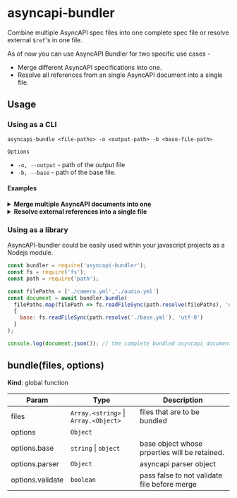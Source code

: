 # asyncapi-bundler
Combine multiple AsyncAPI spec files into one complete spec file or resolve external `$ref`'s in one file. 

As of now you can use AsyncAPI Bundler for two specific use cases - 
- Merge different AsyncAPI specifications into one. 
- Resolve all references from an single AsyncAPI document into a single file. 

## Usage 

### Using as a CLI 
```
asyncapi-bundle <file-paths> -o <output-path> -b <base-file-path>
```

`Options`
- `-o, --output` - path of the output file
- `-b, --base` - path of the base file. 

#### Examples 

<details>
<summary><b>Merge multiple AsyncAPI documents into one</b></summary>

**CLI command**
```
asyncapi-bundle ./camera.yml ./audio.yml -b ./base.yml -o all.yml
```

**Files**
```yml
#audio.yml
asyncapi: 2.0.0
id: 'urn:zbos-mqtt-api'
defaultContentType: application/json
info:
  title: Audio
  version: 2.6.3
  description: API for communication with ZBOS by Zora Robotics.
  contact:
    email: info@zorarobotics.be
channels:
  zbos/audio/player/start:
    publish:
      summary: Play media
      description: |
        Play specific media from audio options
      tags:
        - name: Audio
          description: All audio related topics.
      message:
        payload:
          type: object
          properties:
            requestId:
              type: string
            url:
              type: string
            loop:
              type: boolean
        name: AudioOptions
        examples:
          - payload:
              requestId: '1'
              url: Url
              loop: true
  zbos/audio/player/stop:
    publish:
      summary: Stop media
      description: ''
      tags:
        - name: Audio
          description: All audio related topics.
      message:
        $ref: '#/components/messages/emptyMessage'
components:
  messages:
    emptyMessage:
      payload:
        type: object
      name: EmptyMessage
      summary: Empty message


# camera.yml
asyncapi: 2.0.0
id: 'urn:zbos-mqtt-api'
defaultContentType: application/json
info:
  title: Camera
  version: 2.6.3
  description: API for communication with ZBOS by Zora Robotics.
  contact:
    email: info@zorarobotics.be
channels:
  zbos/camera/picture/event:
    subscribe:
      summary: 'event: Get picture'
      description: ''
      tags:
        - name: Camera
          description: All camera related topics.
      message:
        payload:
          type: string
        name: String
  zbos/camera/picture/get:
    publish:
      summary: Get picture
      description: ''
      tags:
        - name: Camera
          description: All camera related topics.
      message:
        $ref: '#/components/messages/keyMessage'
components:
  messages:
    keyMessage:
      payload:
        type: object
        properties:
          key:
            type: string
            description: Required random key
      name: KeyResult
      summary: Random key
      examples:
        - payload:
            key: ABCxyz

# base.yml
asyncapi: 2.0.0
id: 'urn:zbos-mqtt-api'
defaultContentType: 'application/json'
info:
  title: ZBOS MQTT API
  version: 2.6.3
  description: API for communication with ZBOS by Zora Robotics.
  contact:
    email: info@zorarobotics.be
servers:
  local:
    url: '127.0.0.1'
    protocol: mqtt
    description: This is the local robot broker.
    variables:
      port:
        enum:
          - '1883'
          - '9001'
        default: '1883'
  cloud:
    url: zbos-mqtt.zoracloud.com
    protocol: mqtt
    description: This is the cloud broker.
    variables:
      port:
        enum:
          - '1883'
          - '1884'
          - '9001'
          - '9002'

# all.yml
asyncapi: 2.0.0
id: urn:zbos-mqtt-api
defaultContentType: application/json
info:
  title: ZBOS MQTT API
  version: 2.6.3
  description: API for communication with ZBOS by Zora Robotics.
  contact:
    email: info@zorarobotics.be
channels:
  zbos/audio/player/start:
    publish:
      summary: Play media
      description: |
        Play specific media from audio options
      tags:
        - name: Audio
          description: All audio related topics.
      message:
        payload:
          type: object
          properties:
            requestId:
              type: string
            url:
              type: string
            loop:
              type: boolean
        name: AudioOptions
        examples:
          - payload:
              requestId: "1"
              url: Url
              loop: true
  zbos/audio/player/stop:
    publish:
      summary: Stop media
      description: ""
      tags:
        - name: Audio
          description: All audio related topics.
      message:
        $ref: "#/components/messages/emptyMessage"
  zbos/camera/picture/event:
    subscribe:
      summary: "event: Get picture"
      description: ""
      tags:
        - name: Camera
          description: All camera related topics.
      message:
        payload:
          type: string
        name: String
  zbos/camera/picture/get:
    publish:
      summary: Get picture
      description: ""
      tags:
        - name: Camera
          description: All camera related topics.
      message:
        $ref: "#/components/messages/keyMessage"
components:
  messages:
    emptyMessage:
      payload:
        type: object
      name: EmptyMessage
      summary: Empty message
    keyMessage:
      payload:
        type: object
        properties:
          key:
            type: string
            description: Required random key
      name: KeyResult
      summary: Random key
      examples:
        - payload:
            key: ABCxyz
servers:
  local:
    url: 127.0.0.1
    protocol: mqtt
    description: This is the local robot broker.
    variables:
      port:
        enum:
          - "1883"
          - "9001"
        default: "1883"
  cloud:
    url: zbos-mqtt.zoracloud.com
    protocol: mqtt
    description: This is the cloud broker.
    variables:
      port:
        enum:
          - "1883"
          - "1884"
          - "9001"
          - "9002"


```


</details>


<details>
<summary><b>Resolve external references into a single file</b></summary>

**CLI Command**
```
asyncapi-bundle ./asyncapi.yaml -o all.yaml
```

**Files**
```yaml

# asyncapi.yaml
asyncapi: '2.2.0'
info:
  title: Account Service
  version: 1.0.0
  description: This service is in charge of processing user signups
channels:
  user/signedup:
    subscribe:
      message:
        $ref: './messages.yaml#/messages/UserSignedUp'

# messages.yaml
messages:
  UserSignedUp:
    payload:
      type: object
      properties:
        displayName:
          type: string
          description: Name of the user
        email:
          type: string
          format: email
          description: Email of the user

# all.yaml
asyncapi: 2.2.0
info:
  title: Account Service
  version: 1.0.0
  description: This service is in charge of processing user signups
channels:
  user/signedup:
    subscribe:
      message:
        payload:
          type: object
          properties:
            displayName:
              type: string
              description: Name of the user
            email:
              type: string
              format: email
              description: Email of the user

```

</details>

### Using as a library

AsyncAPI-bundler could be easily used within your javascript projects as a Nodejs module. 

```js
const bundler = require('asyncapi-bundler');
const fs = require('fs');
const path = require('path');

const filePaths = ['./camera.yml','./audio.yml']
const document = await bundler.bundle(
  filePaths.map(filePath => fs.readFileSync(path.resolve(filePaths), 'utf-8')),
  {
    base: fs.readFileSync(path.resolve('./base.yml'), 'utf-8')
  }
);

console.log(document.json()); // the complete bundled asyncapi document.
```

<a name="bundle"></a>

## bundle(files, options)
**Kind**: global function  

| Param | Type | Description |
| --- | --- | --- |
| files | <code>Array.&lt;string&gt;</code> \| <code>Array.&lt;Object&gt;</code> | files that are to be bundled |
| options | <code>Object</code> |  |
| options.base | <code>string</code> \| <code>object</code> | base object whose prperties will be retained. |
| options.parser | <code>Object</code> | asyncapi parser object |
| options.validate | <code>boolean</code> | pass false to not validate file before merge |


